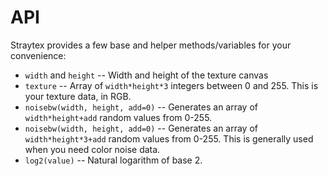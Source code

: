 API
====

Straytex provides a few base and helper methods/variables for your convenience:

- `width` and `height` -- Width and height of the texture canvas
- `texture` -- Array of `width*height*3` integers between 0 and 255.  This is your texture data, in RGB.
- `noisebw(width, height, add=0)` -- Generates an array of `width*height+add` random values from 0-255.
- `noisebw(width, height, add=0)` -- Generates an array of `width*height*3+add` random values from 0-255.  This is generally used when you need color noise data.
- `log2(value)` -- Natural logarithm of base 2.

